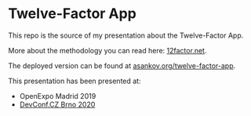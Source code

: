 # Twelve-Factor App

This repo is the source of my presentation about the Twelve-Factor App.

More about the methodology you can read here: [12factor.net](12factor.net).

The deployed version can be found at [asankov.org/twelve-factor-app](asankov.org/twelve-factor-app).

This presentation has been presented at:
- OpenExpo Madrid 2019
- [DevConf.CZ Brno 2020](https://youtu.be/xyeXx2qtfLI)

